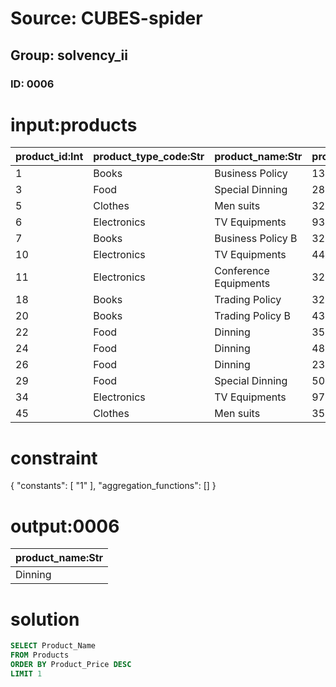 # Source: CUBES-spider
## Group: solvency_ii
### ID: 0006

# input:products

| product_id:Int | product_type_code:Str | product_name:Str | product_price:Dbl |
|---|---|---|---|
| 1 | Books | Business Policy | 1336.26 |
| 3 | Food | Special Dinning | 2894.94 |
| 5 | Clothes | Men suits | 3298.84 |
| 6 | Electronics | TV Equipments | 932.25 |
| 7 | Books | Business Policy B | 3215.66 |
| 10 | Electronics | TV Equipments | 4427.49 |
| 11 | Electronics | Conference Equipments | 3289.47 |
| 18 | Books | Trading Policy | 3228.49 |
| 20 | Books | Trading Policy B | 4343.83 |
| 22 | Food | Dinning | 3574.56 |
| 24 | Food | Dinning | 4895.86 |
| 26 | Food | Dinning | 2339.97 |
| 29 | Food | Special Dinning | 502.15 |
| 34 | Electronics | TV Equipments | 970.77 |
| 45 | Clothes | Men suits | 3541.17 |

# constraint

{
  "constants": [
    "1"
  ],
  "aggregation_functions": []
}

# output:0006

| product_name:Str |
|---|
| Dinning |

# solution

```sql
SELECT Product_Name
FROM Products
ORDER BY Product_Price DESC
LIMIT 1
```
